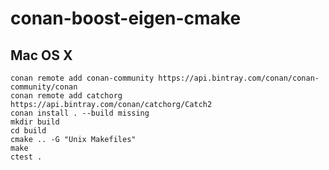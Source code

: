 # conan-boost-eigen-cmake


## Mac OS X
    conan remote add conan-community https://api.bintray.com/conan/conan-community/conan
    conan remote add catchorg https://api.bintray.com/conan/catchorg/Catch2
    conan install . --build missing
    mkdir build
    cd build
    cmake .. -G "Unix Makefiles"
    make
    ctest .
